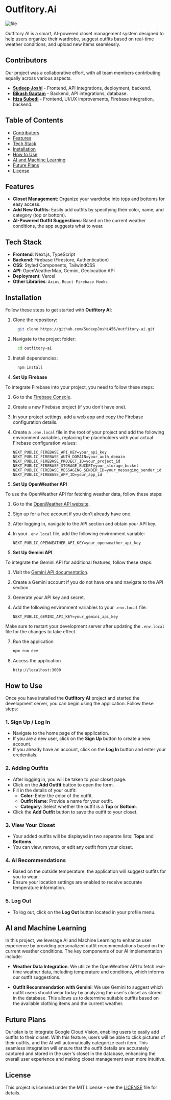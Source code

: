 # Outfitory.Ai
![file](https://github.com/user-attachments/assets/f395e47d-fc3b-467f-b115-dbaf8340bb9d)


Outfitory AI is a smart, AI-powered closet management system designed to help users organize their wardrobe, suggest outfits based on real-time weather conditions, and upload new items seamlessly. 

## Contributors

Our project was a collaborative effort, with all team members contributing equally across various aspects. 

- [**Sudeep Joshi**](https://github.com/SudeepJoshi456) - Frontend, API integrations, deployment, backend.
- [**Bikash Gautam**](https://github.com/bkshgtm) - Backend, API integrations, database.
- [**Itiza Subedi**](https://github.com/ItiSu) - Frontend, UI/UX improvements, Firebase integration, backend.


## Table of Contents
- [Contributors](#contributors)
- [Features](#features)
- [Tech Stack](#tech-stack)
- [Installation](#installation)
- [How to Use](#how-to-use)
- [AI and Machine Learning](#ai-and-machine-learning)
- [Future Plans](#future-plans)
- [License](#license)
    

## Features
- **Closet Management**: Organize your wardrobe into tops and bottoms for easy access.
- **Add New Outfits**: Easily add outfits by specifying their color, name, and category (top or bottom).
- **AI-Powered Outfit Suggestions**: Based on the current weather conditions, the app suggests what to wear.

## Tech Stack
- **Frontend**: Next.js, TypeScript
- **Backend**: Firebase (Firestore, Authentication)
- **CSS**: Styled Components, TailwindCSS
- **API**: OpenWeatherMap, Gemini, Geolocation API
- **Deployment**: Vercel
- **Other Libraries**: `Axios`, `React Firebase Hooks`

## Installation

Follow these steps to get started with **Outfitory AI**:

1. Clone the repository:
   ```bash
     git clone https://github.com/SudeepJoshi456/outfitory-ai.git
2. Navigate to the project folder:
   ```bash
     cd outfitory-ai
3. Install dependencies:
   ```bash
     npm install
4. **Set Up Firebase**

To integrate Firebase into your project, you need to follow these steps:

1. Go to the [Firebase Console](https://console.firebase.google.com/).
2. Create a new Firebase project (if you don't have one).
3. In your project settings, add a web app and copy the Firebase configuration details.
4. Create a `.env.local` file in the root of your project and add the following environment variables, replacing the placeholders with your actual Firebase configuration values:

    ```plaintext
    NEXT_PUBLIC_FIREBASE_API_KEY=your_api_key
    NEXT_PUBLIC_FIREBASE_AUTH_DOMAIN=your_auth_domain
    NEXT_PUBLIC_FIREBASE_PROJECT_ID=your_project_id
    NEXT_PUBLIC_FIREBASE_STORAGE_BUCKET=your_storage_bucket
    NEXT_PUBLIC_FIREBASE_MESSAGING_SENDER_ID=your_messaging_sender_id
    NEXT_PUBLIC_FIREBASE_APP_ID=your_app_id
    ```
5. **Set Up OpenWeather API**

To use the OpenWeather API for fetching weather data, follow these steps:

1. Go to the [OpenWeather API website](https://openweathermap.org/api).
2. Sign up for a free account if you don’t already have one.
3. After logging in, navigate to the API section and obtain your API key.
4. In your `.env.local` file, add the following environment variable:

    ```plaintext
    NEXT_PUBLIC_OPENWEATHER_API_KEY=your_openweather_api_key
    ```

6. **Set Up Gemini API**

  To integrate the Gemini API for additional features, follow these steps:

1. Visit the [Gemini API documentation](https://docs.gemini.com/rest-api/).
2. Create a Gemini account if you do not have one and navigate to the API section.
3. Generate your API key and secret.
4. Add the following environment variables to your `.env.local` file:

    ```plaintext
    NEXT_PUBLIC_GEMINI_API_KEY=your_gemini_api_key
    ```

Make sure to restart your development server after updating the `.env.local` file for the changes to take effect.

7. Run the application
   ``` bash
   npm run dev
   ```

8. Access the application
   ``` bash
   http://localhost:3000
   ```

## How to Use 

Once you have installed the **Outfitory AI** project and started the development server, you can begin using the application. Follow these steps:

### 1. Sign Up / Log In

- Navigate to the home page of the application.
- If you are a new user, click on the **Sign Up** button to create a new account.
- If you already have an account, click on the **Log In** button and enter your credentials.

### 2. Adding Outfits

- After logging in, you will be taken to your closet page.
- Click on the **Add Outfit** button to open the form.
- Fill in the details of your outfit:
  - **Color**: Enter the color of the outfit.
  - **Outfit Name**: Provide a name for your outfit.
  - **Category**: Select whether the outfit is a **Top** or **Bottom**.
- Click the **Add Outfit** button to save the outfit to your closet.


### 3. View Your Closet

- Your added outfits will be displayed in two separate lists: **Tops** and **Bottoms**.
- You can view, remove, or edit any outfit from your closet.

### 4. AI Recommendations

- Based on the outside temperature, the application will suggest outfits for you to wear.
- Ensure your location settings are enabled to receive accurate temperature information.

### 5. Log Out

- To log out, click on the **Log Out** button located in your profile menu.

## AI and Machine Learning

In this project, we leverage AI and Machine Learning to enhance user experience by providing personalized outfit recommendations based on the current weather conditions. The key components of our AI implementation include:

- **Weather Data Integration**: We utilize the OpenWeather API to fetch real-time weather data, including temperature and conditions, which informs our outfit suggestions.

- **Outfit Recommendation with Gemini**: We use Gemini to suggest which outfit users should wear today by analyzing the user's closet as stored in the database. This allows us to determine suitable outfits based on the available clothing items and the current weather.

## Future Plans

Our plan is to integrate Google Cloud Vision, enabling users to easily add outfits to their closet. With this feature, users will be able to click pictures of their outfits, and the AI will automatically categorize each item. This seamless integration will ensure that the outfit details are accurately captured and stored in the user's closet in the database, enhancing the overall user experience and making closet management even more intuitive.

## License

This project is licensed under the MIT License - see the [LICENSE](LICENSE) file for details.






  


 
